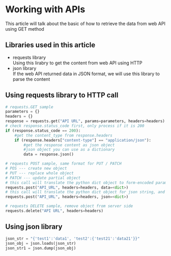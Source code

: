 # Working with APIs  
This article will talk about the basic of how to retrieve the data from web API using GET method  
## Libraries used in this article  
* requests library  
Using this lirabry to get the content from web API using HTTP  
* json library  
If the web API returned data in JSON format, we will use this library to parse the content  
## Using requests library to HTTP call  
```python
# requests.GET sample
parameters = {}
headers = {}
response = requests.get("API URL", params=parameters, headers=headers)
# check response.status_code first, only process if it is 200
if (response.status_code == 200):
    #get the content_type from response.headers
    if (response.headers["content-type"] == "application/json"):
        #get the response content as json object
        #json object you can use as a dictionary
        data = response.json()

# requests POST sample, same format for PUT / PATCH 
# POS --- create new object
# PUT --- replace whole object
# PATCH --- update partial object
# this call will translate the python dict object to form-encoded parameter and send them
requests.post("API_URL", headers=headers, data=<dict>)
# this call will translate the python dict object for json string, and set the content-type to application/json when send the request
requests.post("API_URL", headers=headers, json=<dict>)

# requests DELETE sample, remove object from server side
requests.delete("API URL", headers=headers)
```  
## Using json library  
```python
json_str = "{'test1':'data1', 'test2':{'test21':'data21'}}"
json_obj = json.loads(json_str)
json_str1 = json.dump(json_obj)
```
